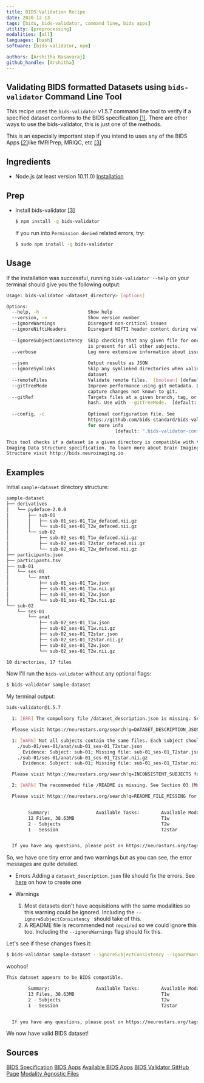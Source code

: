 ```yaml
---
title: BIDS Validation Recipe
date: 2020-12-13
tags: [bids, bids-validator, command line, bids apps]
utility: [preprocessing]
modalities: [all]
languages: [bash]
software: [bids-validator, npm]

authors: [Arshitha Basavaraj]
github_handle: [Arshitha]
---
```


## Validating BIDS formatted Datasets using `bids-validator` Command Line Tool 

This recipe uses the `bids-validator` v1.5.7 command line tool to verify if a specified dataset conforms to the 
BIDS specification [\[1\]](#ref1). There are other ways to use the bids-validator, this is just one of the methods.

This is an especially important step if you intend to uses any of the BIDS Apps [\[2\]](#ref2)like fMRIPrep, MRIQC, etc [\[3\]](#ref3) 

## Ingredients
- Node.js (at least version 10.11.0) [Installation](https://nodejs.org/en/)

## Prep
- Install bids-validator [\[3\]](#ref4)
  ```bash
  $ npm install -g bids-validator
  ```
  If you run into `Permission denied` related errors, try:
  ```bash
  $ sudo npm install -g bids-validator
  ```

## Usage
If the installation was successful, running `bids-validator --help` on your terminal should give you the following output:

```bash
Usage: bids-validator <dataset_directory> [options]

Options:
  --help, -h                  Show help                                [boolean]
  --version, -v               Show version number                      [boolean]
  --ignoreWarnings            Disregard non-critical issues            [boolean]
  --ignoreNiftiHeaders        Disregard NIfTI header content during validation
                                                                       [boolean]
  --ignoreSubjectConsistency  Skip checking that any given file for one subject
                              is present for all other subjects.       [boolean]
  --verbose                   Log more extensive information about issues
                                                                       [boolean]
  --json                      Output results as JSON                   [boolean]
  --ignoreSymlinks            Skip any symlinked directories when validating a
                              dataset                                  [boolean]
  --remoteFiles               Validate remote files.  [boolean] [default: false]
  --gitTreeMode               Improve performance using git metadata. Does not
                              capture changes not known to git.        [boolean]
  --gitRef                    Targets files at a given branch, tag, or commit
                              hash. Use with --gitTreeMode.  [default: "HEAD"]
                                                                        [string]
  --config, -c                Optional configuration file. See
                              https://github.com/bids-standard/bids-validator
                              for more info
                                        [default: ".bids-validator-config.json"]

This tool checks if a dataset in a given directory is compatible with the Brain
Imaging Data Structure specification. To learn more about Brain Imaging Data
Structure visit http://bids.neuroimaging.io
```

## Examples

Initial `sample-dataset` directory structure: 
```bash
sample-dataset
├── derivatives
│   └── pydeface-2.0.0
│       ├── sub-01
│       │   ├── sub-01_ses-01_T1w_defaced.nii.gz
│       │   └── sub-01_ses-01_T2w_defaced.nii.gz
│       └── sub-02
│           ├── sub-02_ses-01_T1w_defaced.nii.gz
│           ├── sub-02_ses-01_T2star_defaced.nii.gz
│           └── sub-02_ses-01_T2w_defaced.nii.gz
├── participants.json
├── participants.tsv
├── sub-01
│   └── ses-01
│       └── anat
│           ├── sub-01_ses-01_T1w.json
│           ├── sub-01_ses-01_T1w.nii.gz
│           ├── sub-01_ses-01_T2w.json
│           └── sub-01_ses-01_T2w.nii.gz
└── sub-02
    └── ses-01
        └── anat
            ├── sub-02_ses-01_T1w.json
            ├── sub-02_ses-01_T1w.nii.gz
            ├── sub-02_ses-01_T2star.json
            ├── sub-02_ses-01_T2star.nii.gz
            ├── sub-02_ses-01_T2w.json
            └── sub-02_ses-01_T2w.nii.gz

10 directories, 17 files
```

Now I'll run the `bids-validator` without any optional flags:
```bash
$ bids-validator sample-dataset
```
My terminal output:
```bash
bids-validator@1.5.7

  1: [ERR] The compulsory file /dataset_description.json is missing. See Section 03 (Modality agnostic files) of the BIDS specification. (code: 57 - DATASET_DESCRIPTION_JSON_MISSING)

  Please visit https://neurostars.org/search?q=DATASET_DESCRIPTION_JSON_MISSING for existing conversations about this issue.

  1: [WARN] Not all subjects contain the same files. Each subject should contain the same number of files with the same naming unless some files are known to be missing. (code: 38 - INCONSISTENT_SUBJECTS)
    ./sub-01/ses-01/anat/sub-01_ses-01_T2star.json
      Evidence: Subject: sub-01; Missing file: sub-01_ses-01_T2star.json
    ./sub-01/ses-01/anat/sub-01_ses-01_T2star.nii.gz
      Evidence: Subject: sub-01; Missing file: sub-01_ses-01_T2star.nii.gz

  Please visit https://neurostars.org/search?q=INCONSISTENT_SUBJECTS for existing conversations about this issue.

  2: [WARN] The recommended file /README is missing. See Section 03 (Modality agnostic files) of the BIDS specification. (code: 101 - README_FILE_MISSING)

  Please visit https://neurostars.org/search?q=README_FILE_MISSING for existing conversations about this issue.


        Summary:                 Available Tasks:        Available Modalities:
        12 Files, 38.63MB                                T1w
        2 - Subjects                                     T2w
        1 - Session                                      T2star


  If you have any questions, please post on https://neurostars.org/tags/bids.
```

So, we have one tiny error and two warnings but as you can see, the error messages are quite detailed.
- Errors
Adding a `dataset_description.json` file should fix the errors. See [here](https://bids-specification.readthedocs.io/en/stable/03-modality-agnostic-files.html#dataset-description) on how to create one 

- Warnings 
  1. Most datasets don't have acquisitions with the same modalities so this warning could be ignored. Including the `--ignoreSubjectConsistency ` should take of this. 
  2. A README file is recommended not `required` so we could ignore this too. Including the `--ignoreWarnings` flag should fix this. 

Let's see if these changes fixes it: 
```bash
$ bids-validator sample-dataset --ignoreSubjectConsistency --ignoreWarnings
```

woohoo!

```bash
This dataset appears to be BIDS compatible.

        Summary:                 Available Tasks:        Available Modalities:
        13 Files, 38.63MB                                T1w
        2 - Subjects                                     T2w
        1 - Session                                      T2star


  If you have any questions, please post on https://neurostars.org/tags/bids.
```

We now have valid BIDS dataset! 

<!-- ## Common Errors with Solutions
BIDS Validator errors are quite informative so cross referencing those with BIDS specification [1](#ref1) would answer most of your questions. If not, there's always Neurostars! It's been an incredibly valuable resource  -->

## Sources 
<a name="ref1"></a>[BIDS Specification](https://bids-specification.readthedocs.io/en/stable/)
<a name="ref2"></a>[BIDS Apps](https://bids-apps.neuroimaging.io/)
<a name="ref3"></a>[Available BIDS Apps](https://bids-apps.neuroimaging.io/apps/)
<a name="ref4"></a>[BIDS Validator GitHub Page](https://github.com/bids-standard/bids-validator)
<a name="ref5"></a>[Modality Agnostic Files](https://bids-specification.readthedocs.io/en/stable/03-modality-agnostic-files.html)
